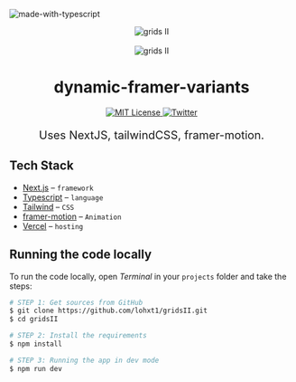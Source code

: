 ![made-with-typescript](https://shields.io/badge/TypeScript-3178C6?logo=TypeScript&logoColor=FFF&style=flat-square)

<div align="center" >
<img align="center" src="https://lohxt1.github.io/_assets/grids2.png" alt="grids II"/>
<br />
<br />
<img align="center" src="https://lohxt1.github.io/_assets/grids21.gif" alt="grids II"/>
<h1>
dynamic-framer-variants
</h1>
  <a href="https://github.com/trpc/trpc/blob/main/LICENSE">
    <img alt="MIT License" src="https://img.shields.io/github/license/trpc/trpc" />
  </a>
  <a href="https://twitter.com/lohxt">
    <img alt="Twitter" src="https://img.shields.io/twitter/url.svg?label=%40lohxt&style=social&url=https%3A%2F%2Ftwitter.com%2Flohxt" />
  </a>
<p align="center" style="font-weight:400;font-size:20px;">
  Uses NextJS, tailwindCSS, framer-motion.
</p>
</div>

## Tech Stack

- [Next.js](https://nextjs.org/) – `framework`
- [Typescript](https://www.typescriptlang.org/) – `language`
- [Tailwind](https://tailwindcss.com/) – `CSS`
- [framer-motion](https://framer.com) – `Animation`
- [Vercel](https://vercel.com/) – `hosting`

## Running the code locally

To run the code locally, open _Terminal_ in your `projects` folder and take the steps:

```bash
# STEP 1: Get sources from GitHub
$ git clone https://github.com/lohxt1/gridsII.git
$ cd gridsII

# STEP 2: Install the requirements
$ npm install

# STEP 3: Running the app in dev mode
$ npm run dev
```
